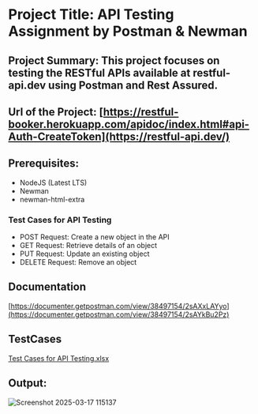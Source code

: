 # Project Title: API Testing Assignment by Postman & Newman
## Project Summary: This project focuses on testing the RESTful APIs available at restful-api.dev using Postman and Rest Assured.
## Url of the Project: [https://restful-booker.herokuapp.com/apidoc/index.html#api-Auth-CreateToken](https://restful-api.dev/)

## Prerequisites:
- NodeJS (Latest LTS)
- Newman
- newman-html-extra


### Test Cases for API Testing
- POST Request: Create a new object in the API
- GET Request: Retrieve details of an object
- PUT Request: Update an existing object
- DELETE Request: Remove an object

## Documentation
[https://documenter.getpostman.com/view/38497154/2sAXxLAYyo](https://documenter.getpostman.com/view/38497154/2sAYkBu2Pz)

## TestCases
[Test Cases for API Testing.xlsx](https://github.com/user-attachments/files/19283798/Test.Cases.for.API.Testing.xlsx)

## Output:
![Screenshot 2025-03-17 115137](https://github.com/user-attachments/assets/661f6e03-f1f1-4fe2-9b47-867dec81291b)


